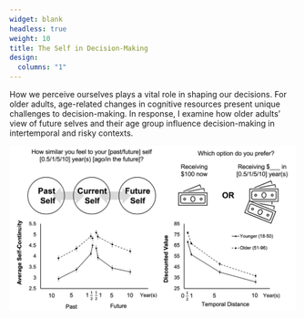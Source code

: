```yaml
---
widget: blank
headless: true
weight: 10
title: The Self in Decision-Making
design:
  columns: "1"
---
```


<div class="row">
  <div class="col-md-6">
    <p>
      How we perceive ourselves plays a vital role in shaping our decisions. For older adults, age-related changes in cognitive resources present unique challenges to decision-making. In response, I examine how older adults’ view of future selves and their age group influence decision-making in intertemporal and risky contexts.
    </p>
  </div>
    <div class="col-md-6">
    <img src="SCTD.jpg" style="max-width:100%;">
  </div>
</div>
